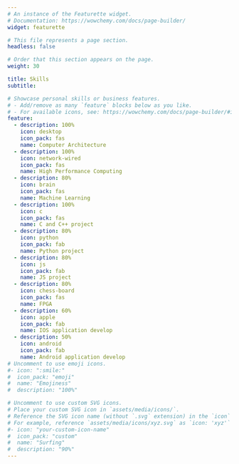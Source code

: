 ```yaml
---
# An instance of the Featurette widget.
# Documentation: https://wowchemy.com/docs/page-builder/
widget: featurette

# This file represents a page section.
headless: false

# Order that this section appears on the page.
weight: 30

title: Skills
subtitle:

# Showcase personal skills or business features.
# - Add/remove as many `feature` blocks below as you like.
# - For available icons, see: https://wowchemy.com/docs/page-builder/#icons
feature:
  - description: 100%
    icon: desktop
    icon_pack: fas
    name: Computer Architecture
  - description: 100%
    icon: network-wired
    icon_pack: fas
    name: High Performance Computing
  - description: 80%
    icon: brain
    icon_pack: fas
    name: Machine Learning
  - description: 100%
    icon: c
    icon_pack: fas
    name: C and C++ project
  - description: 80%
    icon: python
    icon_pack: fab
    name: Python project
  - description: 80%
    icon: js
    icon_pack: fab
    name: JS project
  - description: 80%
    icon: chess-board
    icon_pack: fas
    name: FPGA
  - description: 60%
    icon: apple
    icon_pack: fab
    name: IOS application develop
  - description: 50%
    icon: android
    icon_pack: fab
    name: Android application develop
# Uncomment to use emoji icons.
#- icon: ":smile:"
#  icon_pack: "emoji"
#  name: "Emojiness"
#  description: "100%"

# Uncomment to use custom SVG icons.
# Place your custom SVG icon in `assets/media/icons/`.
# Reference the SVG icon name (without `.svg` extension) in the `icon` field.
# For example, reference `assets/media/icons/xyz.svg` as `icon: 'xyz'`
#- icon: "your-custom-icon-name"
#  icon_pack: "custom"
#  name: "Surfing"
#  description: "90%"
---
```

